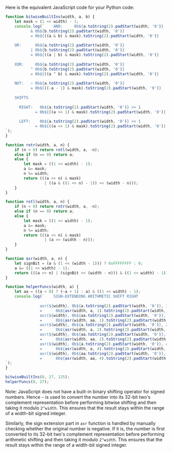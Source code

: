 Here is the equivalent JavaScript code for your Python code:

```javascript
function bitwiseBuiltIns(width, a, b) {
    let mask = (1 << width) - 1;
    console.log(`    AND:     0b${a.toString(2).padStart(width, '0')} 
           & 0b${b.toString(2).padStart(width, '0')} 
           = 0b${((a & b) & mask).toString(2).padStart(width, '0')}
           
    OR:      0b${a.toString(2).padStart(width, '0')} 
           | 0b${b.toString(2).padStart(width, '0')} 
           = 0b${((a | b) & mask).toString(2).padStart(width, '0')}
           
    XOR:     0b${a.toString(2).padStart(width, '0')} 
           ^ 0b${b.toString(2).padStart(width, '0')} 
           = 0b${((a ^ b) & mask).toString(2).padStart(width, '0')}
           
    NOT:   ~ 0b${a.toString(2).padStart(width, '0')} 
           = 0b${((-a - 1) & mask).toString(2).padStart(width, '0')}
           
    SHIFTS
    
      RIGHT:   0b${a.toString(2).padStart(width, '0')} >> 1
             = 0b${((a >> 1) & mask).toString(2).padStart(width, '0')}      
    
      LEFT:    0b${a.toString(2).padStart(width, '0')} << 1
             = 0b${((a << 1) & mask).toString(2).padStart(width, '0')}
`);
}

function rotr(width, a, n) {
    if (n < 0) return rotl(width, a, -n);
    else if (n == 0) return a;
    else {
        let mask = ((1 << width) - 1);
        a &= mask; 
        n %= width;
        return (((a >> n) & mask)
                 | ((a & ((1 << n) - 1)) << (width - n)));
    }
}

function rotl(width, a, n) {
    if (n < 0) return rotr(width, a, -n);
    else if (n == 0) return a;
    else {
        let mask = ((1 << width) - 1);
        a &= mask; 
        n %= width;
        return (((a << n) & mask)
                 | (a >> (width - n)));
    }
}

function asr(width, a, n) {
    let signBit = (a & (1 << (width - 1))) ? 0xFFFFFFFF : 0;
    a &= ((1 << width) - 1);
    return (((a >> n) | (signBit << (width - n))) & ((1 << width) - 1));
}

function helperFuncs(width, a) {
    let aa = ((a < 0) ? (~a + 1) : a) & ((1 << width) - 1);
    console.log(`    SIGN-EXTENDING ARITHMETIC SHIFT RIGHT
    
               asr(${width}, 0b${a.toString(2).padStart(width, '0')}, 1)
               =      0b${asr(width, a, 1).toString(2).padStart(width, '0')}      
               asr(${width}, 0b${aa.toString(2).padStart(width, '0')}, 1)
               =      0b${asr(width, aa, 1).toString(2).padStart(width, '0')}
               asr(${width}, 0b${a.toString(2).padStart(width, '0')}, 2)
               =      0b${asr(width, a, 2).toString(2).padStart(width, '0')}      
               asr(${width}, 0b${aa.toString(2).padStart(width, '0')}, 2)
               =      0b${asr(width, aa, 2).toString(2).padStart(width, '0')}
               asr(${width}, 0b${a.toString(2).padStart(width, '0')}, 4)
               =      0b${asr(width, a, 4).toString(2).padStart(width, '0')} 
               asr(${width}, 0b${aa.toString(2).padStart(width, '0')}, 4)
               =      0b${asr(width, aa, 4).toString(2).padStart(width, '0')}
`);
}

bitwiseBuiltIns(8, 27, 125);
helperFuncs(8, 27);
```

Note: JavaScript does not have a built-in binary shifting operator for signed numbers. Hence `~` is used to convert the number into its 32-bit two's complement representation before performing bitwise shifting and then taking it modulo `2^width`. This ensures that the result stays within the range of a width-bit signed integer.

Similarly, the sign extension part in `asr` function is handled by manually checking whether the original number is negative. If it is, the number is first converted to its 32-bit two's complement representation before performing arithmetic shifting and then taking it modulo `2^width`. This ensures that the result stays within the range of a width-bit signed integer.
